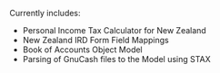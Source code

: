 Currently includes:

* Personal Income Tax Calculator for New Zealand
* New Zealand IRD Form Field Mappings
* Book of Accounts Object Model
* Parsing of GnuCash files to the Model using STAX